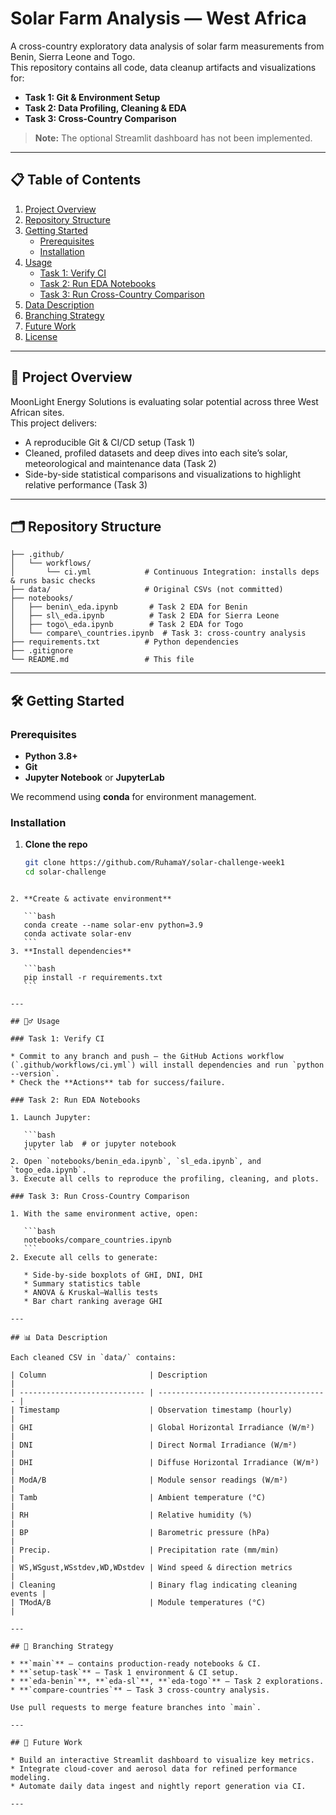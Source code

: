 # Solar Farm Analysis — West Africa

A cross-country exploratory data analysis of solar farm measurements from Benin, Sierra Leone and Togo.  
This repository contains all code, data cleanup artifacts and visualizations for:

- **Task 1: Git & Environment Setup**  
- **Task 2: Data Profiling, Cleaning & EDA**  
- **Task 3: Cross-Country Comparison**  

> **Note:** The optional Streamlit dashboard has not been implemented.

---

## 📋 Table of Contents

1. [Project Overview](#project-overview)  
2. [Repository Structure](#repository-structure)  
3. [Getting Started](#getting-started)  
   - [Prerequisites](#prerequisites)  
   - [Installation](#installation)  
4. [Usage](#usage)  
   - [Task 1: Verify CI](#task-1-verify-ci)  
   - [Task 2: Run EDA Notebooks](#task-2-run-eda-notebooks)  
   - [Task 3: Run Cross-Country Comparison](#task-3-run-cross-country-comparison)  
5. [Data Description](#data-description)  
6. [Branching Strategy](#branching-strategy)  
7. [Future Work](#future-work)  
8. [License](#license)  

---

## 🚀 Project Overview

MoonLight Energy Solutions is evaluating solar potential across three West African sites.  
This project delivers:

- A reproducible Git & CI/CD setup (Task 1)  
- Cleaned, profiled datasets and deep dives into each site’s solar, meteorological and maintenance data (Task 2)  
- Side-by-side statistical comparisons and visualizations to highlight relative performance (Task 3)  

---

## 🗂 Repository Structure
```
├── .github/
│   └── workflows/
│       └── ci.yml            # Continuous Integration: installs deps & runs basic checks
├── data/                     # Original CSVs (not committed)
├── notebooks/
│   ├── benin\_eda.ipynb       # Task 2 EDA for Benin
│   ├── sl\_eda.ipynb          # Task 2 EDA for Sierra Leone
│   ├── togo\_eda.ipynb        # Task 2 EDA for Togo
│   └── compare\_countries.ipynb  # Task 3: cross-country analysis
├── requirements.txt          # Python dependencies
├── .gitignore
└── README.md                 # This file

````

---

## 🛠 Getting Started

### Prerequisites

- **Python 3.8+**  
- **Git**  
- **Jupyter Notebook** or **JupyterLab**  

We recommend using **conda** for environment management.

### Installation

1. **Clone the repo**  
   ```bash
   git clone https://github.com/RuhamaY/solar-challenge-week1
   cd solar-challenge
````

2. **Create & activate environment**

   ```bash
   conda create --name solar-env python=3.9
   conda activate solar-env
   ```
3. **Install dependencies**

   ```bash
   pip install -r requirements.txt
   ```

---

## 🏃‍♂️ Usage

### Task 1: Verify CI

* Commit to any branch and push — the GitHub Actions workflow (`.github/workflows/ci.yml`) will install dependencies and run `python --version`.
* Check the **Actions** tab for success/failure.

### Task 2: Run EDA Notebooks

1. Launch Jupyter:

   ```bash
   jupyter lab  # or jupyter notebook
   ```
2. Open `notebooks/benin_eda.ipynb`, `sl_eda.ipynb`, and `togo_eda.ipynb`.
3. Execute all cells to reproduce the profiling, cleaning, and plots.

### Task 3: Run Cross-Country Comparison

1. With the same environment active, open:

   ```bash
   notebooks/compare_countries.ipynb
   ```
2. Execute all cells to generate:

   * Side-by-side boxplots of GHI, DNI, DHI
   * Summary statistics table
   * ANOVA & Kruskal–Wallis tests
   * Bar chart ranking average GHI

---

## 📊 Data Description

Each cleaned CSV in `data/` contains:

| Column                       | Description                            |
| ---------------------------- | -------------------------------------- |
| Timestamp                    | Observation timestamp (hourly)         |
| GHI                          | Global Horizontal Irradiance (W/m²)    |
| DNI                          | Direct Normal Irradiance (W/m²)        |
| DHI                          | Diffuse Horizontal Irradiance (W/m²)   |
| ModA/B                       | Module sensor readings (W/m²)          |
| Tamb                         | Ambient temperature (°C)               |
| RH                           | Relative humidity (%)                  |
| BP                           | Barometric pressure (hPa)              |
| Precip.                      | Precipitation rate (mm/min)            |
| WS,WSgust,WSstdev,WD,WDstdev | Wind speed & direction metrics         |
| Cleaning                     | Binary flag indicating cleaning events |
| TModA/B                      | Module temperatures (°C)               |

---

## 🌿 Branching Strategy

* **`main`** — contains production-ready notebooks & CI.
* **`setup-task`** — Task 1 environment & CI setup.
* **`eda-benin`**, **`eda-sl`**, **`eda-togo`** — Task 2 explorations.
* **`compare-countries`** — Task 3 cross-country analysis.

Use pull requests to merge feature branches into `main`.

---

## 🔮 Future Work

* Build an interactive Streamlit dashboard to visualize key metrics.
* Integrate cloud-cover and aerosol data for refined performance modeling.
* Automate daily data ingest and nightly report generation via CI.

---
